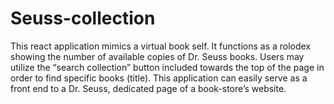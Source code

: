 # Seuss-collection
This react application mimics a virtual book self.
It functions as a rolodex showing the number of available copies of Dr. Seuss books. 
Users may utilize the “search collection” button included towards the top of the page in order to find specific books (title).
This application can easily serve as a front end to a Dr. Seuss, dedicated page of a book-store’s website.
